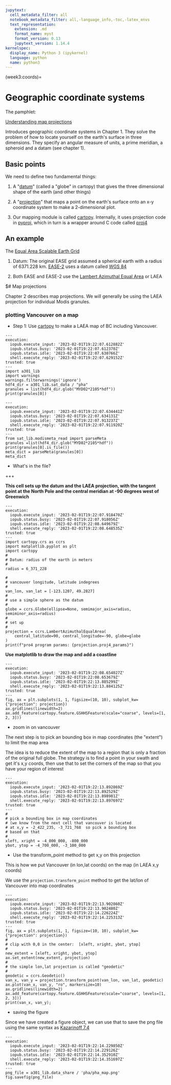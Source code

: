 ```yaml
---
jupytext:
  cell_metadata_filter: all
  notebook_metadata_filter: all,-language_info,-toc,-latex_envs
  text_representation:
    extension: .md
    format_name: myst
    format_version: 0.13
    jupytext_version: 1.14.4
kernelspec:
  display_name: Python 3 (ipykernel)
  language: python
  name: python3
---
```


(week3:coords)=
# Geographic coordinate systems

The pamphlet:

[Understanding map projections](https://drive.google.com/file/d/1araPnZwMui9tBTPyLO_UHVC2DDEIdZ0p/view?usp=sharing)

Introduces geographic coordinate systems in Chapter 1.  They solve the problem of how to locate yourself on the earth's surface in three dimensions.  They specify an angular measure of units, a prime meridian, a spheroid and a datam (see chapter 1).

## Basic points

We need to define two fundamental things:

1.  A "[datum](https://www.maptools.com/tutorials/map_datum)"  (called a "globe" in cartopy) that gives the three dimensional shape of the earth (and other things)

1.  A "[projection](https://en.wikipedia.org/wiki/List_of_map_projections)" that maps a point on the earth's surface onto an x-y coordinate system to make a 2-dimensional plot.

1.  Our mapping module is called [cartopy](http://scitools.org.uk/cartopy/docs/latest/index.html).  Internally, it uses projection code in [pyproj](https://github.com/jswhit/pyproj), which in turn is a wrapper around C code called
[proj4](https://proj4.org/usage/projections.html)

## An example

The [Equal Area Scalable Earth Grid](https://nsidc.org/data/ease)

1. Datum: The original EASE grid assumed a spherical earth with a radius of 6371.228 km.  [EASE-2](https://nsidc.org/data/ease/versions.html) uses a datum called [WGS 84](https://en.wikipedia.org/wiki/World_Geodetic_System)

1. Both EASE and EASE-2 use the [Lambert Azimuthal Equal Area](https://en.wikipedia.org/wiki/Lambert_azimuthal_equal-area_projection) or LAEA

$# Map projections

Chapter 2 describes map projections.  We will generally be using the LAEA projection for individual Modis granules.

### plotting Vancouver on a map


* Step 1: Use [cartopy](http://scitools.org.uk/cartopy/docs/latest/index.html) to make a LAEA map of BC including Vancouver.

```{code-cell} ipython3
---
execution:
  iopub.execute_input: '2023-02-01T19:22:07.612882Z'
  iopub.status.busy: '2023-02-01T19:22:07.612370Z'
  iopub.status.idle: '2023-02-01T19:22:07.630766Z'
  shell.execute_reply: '2023-02-01T19:22:07.629152Z'
trusted: true
---
import a301_lib
import warnings
warnings.filterwarnings('ignore')
hdf4_dir = a301_lib.sat_data / "pha"
granules = list(hdf4_dir.glob("MYD02*2105*hdf"))
print(granules[0])
```

```{code-cell} ipython3
---
execution:
  iopub.execute_input: '2023-02-01T19:22:07.634441Z'
  iopub.status.busy: '2023-02-01T19:22:07.634131Z'
  iopub.status.idle: '2023-02-01T19:22:07.913237Z'
  shell.execute_reply: '2023-02-01T19:22:07.911920Z'
trusted: true
---
from sat_lib.modismeta_read import parseMeta
granules =list(hdf4_dir.glob("MYD02*2105*hdf"))
print(granules[0].is_file())
meta_dict = parseMeta(granules[0])
meta_dict
```

*  What's in the file?

+++

**This cell sets up the datum and the LAEA projection, with the tangent point at the North Pole and the central meridian at -90 degrees west of Greenwich**

```{code-cell} ipython3
---
execution:
  iopub.execute_input: '2023-02-01T19:22:07.918470Z'
  iopub.status.busy: '2023-02-01T19:22:07.918056Z'
  iopub.status.idle: '2023-02-01T19:22:08.649679Z'
  shell.execute_reply: '2023-02-01T19:22:08.648535Z'
trusted: true
---
import cartopy.crs as ccrs
import matplotlib.pyplot as plt
import cartopy
#
# Datum: radius of the earth in meters
#
radius = 6_371_228

#
# vancouver longitude, latitude indegrees
#
van_lon, van_lat = [-123.1207, 49.2827]
#
# use a simple sphere as the datum
#
globe = ccrs.Globe(ellipse=None, semimajor_axis=radius, semiminor_axis=radius)
#
# set up
#
projection = ccrs.LambertAzimuthalEqualArea(
    central_latitude=90, central_longitude=-90, globe=globe
)
print(f"pro4 program params: {projection.proj4_params}")
```

**Use matplotlib to draw the map and add a coastline**

```{code-cell} ipython3
---
execution:
  iopub.execute_input: '2023-02-01T19:22:08.654027Z'
  iopub.status.busy: '2023-02-01T19:22:08.653679Z'
  iopub.status.idle: '2023-02-01T19:22:13.885299Z'
  shell.execute_reply: '2023-02-01T19:22:13.884125Z'
trusted: true
---
fig, ax = plt.subplots(1, 1, figsize=(10, 10), subplot_kw={"projection": projection})
ax.gridlines(linewidth=2)
ax.add_feature(cartopy.feature.GSHHSFeature(scale="coarse", levels=[1, 2, 3]))
```

*  zoom in on vancouver

The next step is to pick an bounding box in map coordinates (the "extent") to limit the map area

The idea is to reduce the extent of the map to a region that is only a fraction
of the original full globe.  The strategy is to find a point in your swath and
get it's x,y coords, then use that to set the corners of the map so that
you have your region of interest

```{code-cell} ipython3
---
execution:
  iopub.execute_input: '2023-02-01T19:22:13.892869Z'
  iopub.status.busy: '2023-02-01T19:22:13.892529Z'
  iopub.status.idle: '2023-02-01T19:22:13.898981Z'
  shell.execute_reply: '2023-02-01T19:22:13.897697Z'
trusted: true
---
#
# pick a bounding box in map coordinates
# (we know from the next cell that vancouver is located
# at x,y = -2_422_235, -3_721_768  so pick a bounding box
# based on that
#
xleft, xright = -4_000_000, -800_000
ybot, ytop = -4_700_000, -3_100_000
```

* Use the transform_point method to get x,y on this projection

This is how we put Vancouver (in lon,lat coords) on the map (in LAEA x,y coords)

We use the `projection.transform_point` method to get the lat/lon of Vancouver into map coordinates

```{code-cell} ipython3
---
execution:
  iopub.execute_input: '2023-02-01T19:22:13.902860Z'
  iopub.status.busy: '2023-02-01T19:22:13.902480Z'
  iopub.status.idle: '2023-02-01T19:22:14.226224Z'
  shell.execute_reply: '2023-02-01T19:22:14.225313Z'
trusted: true
---
fig, ax = plt.subplots(1, 1, figsize=(10, 10), subplot_kw={"projection": projection})
#
# clip with 0,0 in the center:  [xleft, xright, ybot, ytop]
#
new_extent = [xleft, xright, ybot, ytop]
ax.set_extent(new_extent, projection)
#
# the simple lon,lat projection is called "geodetic"
#
geodetic = ccrs.Geodetic()
van_x, van_y = projection.transform_point(van_lon, van_lat, geodetic)
ax.plot(van_x, van_y, "ro", markersize=10)
ax.gridlines(linewidth=2)
ax.add_feature(cartopy.feature.GSHHSFeature(scale="coarse", levels=[1, 2, 3]))
print(van_x, van_y);
```

* saving the figure

Since we have created a figure object, we can use that to save the png file
using the same syntax as [Kazarinoff 7.4](https://atsc_web.eoas.ubc.ca/Plotting-with-Matplotlib/Saving-Plots.html)

```{code-cell} ipython3
---
execution:
  iopub.execute_input: '2023-02-01T19:22:14.229850Z'
  iopub.status.busy: '2023-02-01T19:22:14.229126Z'
  iopub.status.idle: '2023-02-01T19:22:14.352910Z'
  shell.execute_reply: '2023-02-01T19:22:14.351697Z'
trusted: true
---
png_file = a301_lib.data_share / 'pha/pha_map.png'
fig.savefig(png_file)
```
